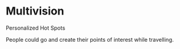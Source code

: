 # Multivision
Personalized Hot Spots

People could go and create their points of interest while travelling. 
